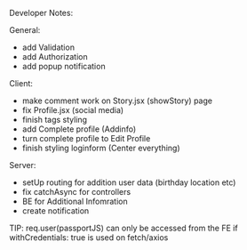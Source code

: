 Developer Notes:

General: 
- add Validation
- add Authorization
- add popup notification

Client:
- make comment work on Story.jsx (showStory) page
- fix Profile.jsx (social media)
- finish tags styling
- add Complete profile (Addinfo)
- turn complete profile to Edit Profile
- finish styling loginform (Center everything)

Server:
- setUp routing for addition user data (birthday location etc)
- fix catchAsync for controllers
- BE for Additional Infomration
- create notification

TIP:
req.user(passportJS) can only be accessed from the FE if withCredentials: true is used on fetch/axios
